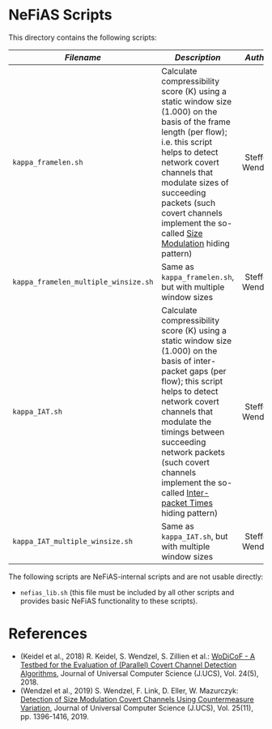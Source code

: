 # NeFiAS Scripts

This directory contains the following scripts:

| *Filename*        | *Description*  | *Author*      | *Comment/Reference* |
| ----------------- | -------------- |:-------------:|--------------------:|
| `kappa_framelen.sh` | Calculate compressibility score (K) using a static window size (1.000) on the basis of the frame length (per flow); i.e. this script helps to detect network covert channels that modulate sizes of succeeding packets (such covert channels implement the so-called [Size Modulation](http://ih-patterns.blogspot.com/p/p1-size-modulation-pattern.html) hiding pattern) | Steffen Wendzel | see documentation; essentially the same as explained in (Wendzel et al., 2019) |
| `kappa_framelen_multiple_winsize.sh` | Same as `kappa_framelen.sh`, but with multiple window sizes | Steffen Wendzel | same as `kappa_framelen.sh` |
| `kappa_IAT.sh` | Calculate compressibility score (K) using a static window size (1.000) on the basis of inter-packet gaps (per flow); this script helps to detect network covert channels that modulate the timings between succeeding network packets (such covert channels implement the so-called [Inter-packet Times](http://ih-patterns.blogspot.com/p/blog-page_40.html) hiding pattern) | Steffen Wendzel | see documentation; essentially the same as explained in (Keidel et al., 2018) |
| `kappa_IAT_multiple_winsize.sh` | Same as `kappa_IAT.sh`, but with multiple window sizes | Steffen Wendzel | same as `kappa_IAT.sh` |

The following scripts are NeFiAS-internal scripts and are not usable directly:

* `nefias_lib.sh` (this file must be included by all other scripts and provides basic NeFiAS functionality to these scripts).


# References

* (Keidel et al., 2018) R. Keidel, S. Wendzel, S. Zillien et al.: [WoDiCoF - A Testbed for the Evaluation of (Parallel) Covert Channel Detection Algorithms](http://dx.doi.org/10.3217/jucs-024-05-0556), Journal of Universal Computer Science (J.UCS), Vol. 24(5), 2018.
* (Wendzel et al., 2019) S. Wendzel, F. Link, D. Eller, W. Mazurczyk: [Detection of Size Modulation Covert Channels Using Countermeasure Variation](http://www.jucs.org/jucs_25_11/detection_of_size_modulation), Journal of Universal Computer Science (J.UCS), Vol. 25(11), pp. 1396-1416, 2019.

